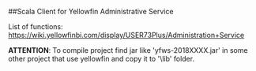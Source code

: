 ##Scala Client for Yellowfin Administrative Service

List of functions:
https://wiki.yellowfinbi.com/display/USER73Plus/Administration+Service

**ATTENTION**: To compile project find jar like 'yfws-2018XXXX.jar' in some other project that use yellowfin and copy it to '<repo-root>\lib' folder.

